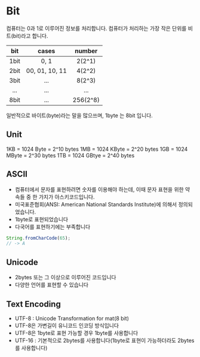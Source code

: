 # Bit

컴퓨터는 0과 1로 이루어진 정보를 처리합니다.
컴퓨터가 처리하는 가장 작은 단위를 비트(bit)라고 합니다.

| bit  |     cases      |  number  |
| :--: | :------------: | :------: |
| 1bit |      0, 1      |  2(2^1)  |
| 2bit | 00, 01, 10, 11 |  4(2^2)  |
| 3bit |      ...       |  8(2^3)  |
| ...  |      ...       |   ...    |
| 8bit |      ...       | 256(2^8) |

일반적으로 바이트(byte)라는 말을 많으쓰며, 1byte 는 8bit 입니다.

## Unit

1KB = 1024 Byte = 2^10 bytes
1MB = 1024 KByte = 2^20 bytes
1GB = 1024 MByte = 2^30 bytes
1TB = 1024 GBtye = 2^40 bytes

## ASCII

- 컴퓨터에서 문자를 표현하려면 숫자를 이용해야 하는데, 이때 문자 표현을 위한 약속들 중 한 가지가 아스키코드입니다.
- 미국표준협회(ANSI: American National Standards Institute)에 의해서 정의되었습니다.
- 1byte로 표현되었습니다
- 다국어를 표현하기에는 부족합니다

```javascript
String.fromCharCode(65);
// -> A
```

## Unicode

- 2bytes 또는 그 이상으로 이루어진 코드입니다
- 다양한 언어를 표현할 수 있습니다

## Text Encoding

- UTF-8 : Unicode Transformation for mat(8 bit)
- UTF-8은 가변길이 유니코드 인코딩 방식입니다
- UTF-8은 1byte로 표현 가능할 경우 1byte를 사용합니다
- UTF-16 : 기본적으로 2bytes를 사용합니다(1byte로 표현이 가능하더라도 2bytes를 사용합니다)
